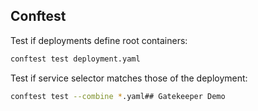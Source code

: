 ## Conftest

Test if deployments define root containers:
```bash
conftest test deployment.yaml
```

Test if service selector matches those of the deployment:
```bash
conftest test --combine *.yaml## Gatekeeper Demo
```